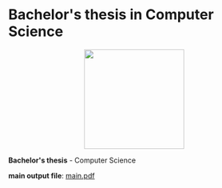 # Bachelor's thesis in Computer Science

<p align="center">
<img src="https://upload.wikimedia.org/wikipedia/it/7/7d/Logo_Universit%C3%A0_Milano-Bicocca.svg" width="200">
</p>

**Bachelor's thesis** - Computer Science

**main output file**: <a href="main.pdf"> main.pdf </a>

